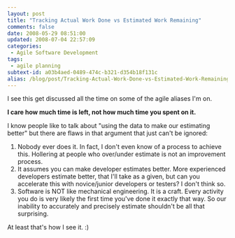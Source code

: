 ```yaml
---
layout: post
title: "Tracking Actual Work Done vs Estimated Work Remaining"
comments: false
date: 2008-05-29 08:51:00
updated: 2008-07-04 22:57:09
categories:
 - Agile Software Development
tags:
 - agile planning
subtext-id: a03b4aed-0489-474c-b321-d354b18f131c
alias: /blog/post/Tracking-Actual-Work-Done-vs-Estimated-Work-Remaining.aspx
---
```



I see this get discussed all the time on some of the agile aliases I'm on. 

**I care how much time is left, not how much time you spent on it.**

I know people like to talk about "using the data to make our estimating better" but there are flaws in that argument that just can't be ignored: 

  1. Nobody ever does it. In fact, I don't even know of a process to achieve this. Hollering at people who over/under estimate is not an improvement process.
  2. It assumes you can make developer estimates better. More experienced developers estimate better, that I'll take as a given, but can you accelerate this with novice/junior developers or testers? I don't think so.
  3. Software is NOT like mechanical engineering. It is a craft. Every activity you do is very likely the first time you've done it exactly that way. So our inability to accurately and precisely estimate shouldn't be all that surprising.

At least that's how I see it. :) 
